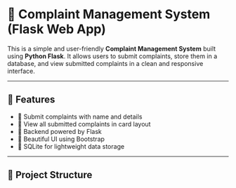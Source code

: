 # 📝 Complaint Management System (Flask Web App)

This is a simple and user-friendly **Complaint Management System** built using **Python Flask**. It allows users to submit complaints, store them in a database, and view submitted complaints in a clean and responsive interface.

---

## 🚀 Features

- 🧾 Submit complaints with name and details
- 📄 View all submitted complaints in card layout
- 🧠 Backend powered by Flask
- 🎨 Beautiful UI using Bootstrap
- 💾 SQLite for lightweight data storage

---

## 📁 Project Structure

